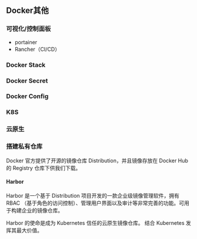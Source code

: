 ## Docker其他

### 可视化/控制面板

* portainer
* Rancher（CI/CD）

### Docker Stack



### Docker Secret



### Docker Config



### K8S



### 云原生



### 搭建私有仓库

Docker 官方提供了开源的镜像仓库 Distribution，并且镜像存放在 Docker Hub 的 Registry 仓库下供我们下载。

#### Harbor

Harbor 是一个基于 Distribution 项目开发的一款企业级镜像管理软件，拥有 RBAC （基于角色的访问控制）、管理用户界面以及审计等非常完善的功能。可用于构建企业的镜像仓库。

Harbor 的使命是成为 Kubernetes 信任的云原生镜像仓库。 结合 Kubernetes 发挥其最大价值。